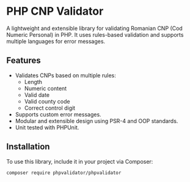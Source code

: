 # PHP CNP Validator

A lightweight and extensible library for validating Romanian CNP (Cod Numeric Personal) in PHP. It uses rules-based validation and supports multiple languages for error messages.

## Features
- Validates CNPs based on multiple rules:
    - Length
    - Numeric content
    - Valid date
    - Valid county code
    - Correct control digit
- Supports custom error messages.
- Modular and extensible design using PSR-4 and OOP standards.
- Unit tested with PHPUnit.

## Installation
To use this library, include it in your project via Composer:

```bash
composer require phpvalidator/phpvalidator
